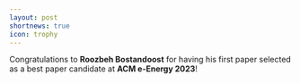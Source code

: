 ```yaml
---
layout: post
shortnews: true
icon: trophy
---
```


Congratulations to **Roozbeh Bostandoost** for having his first paper selected as a best paper candidate at **ACM e-Energy 2023**!
